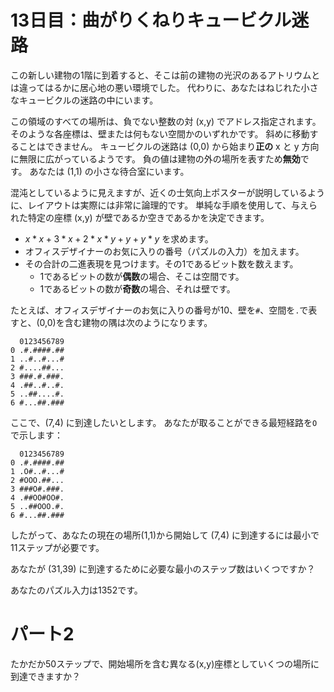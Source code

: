 # 13日目：曲がりくねりキュービクル迷路 #

この新しい建物の1階に到着すると、そこは前の建物の光沢のあるアトリウムとは違ってはるかに居心地の悪い環境でした。
代わりに、あなたはねじれた小さなキュービクルの迷路の中にいます。

この領域のすべての場所は、負でない整数の対 (x,y) でアドレス指定されます。
そのような各座標は、壁または何もない空間かのいずれかです。
斜めに移動することはできません。
キュービクルの迷路は (0,0) から始まり**正の** x と y 方向に無限に広がっているようです。
負の値は建物の外の場所を表すため**無効**です。
あなたは (1,1) の小さな待合室にいます。

混沌としているように見えますが、近くの士気向上ポスターが説明しているように、レイアウトは実際には非常に論理的です。
単純な手順を使用して、与えられた特定の座標 (x,y) が壁であるか空きであるかを決定できます。

- $x*x + 3*x + 2*x*y + y + y*y$ を求めます。
- オフィスデザイナーのお気に入りの番号（パズルの入力）を加えます。
- その合計の二進表現を見つけます。その1であるビット数を数えます。
  - 1であるビットの数が**偶数**の場合、そこは空間です。
  - 1であるビットの数が**奇数**の場合、それは壁です。

たとえば、オフィスデザイナーのお気に入りの番号が10、壁を`#`、空間を`.`で表すと、(0,0)を含む建物の隅は次のようになります。

~~~
  0123456789
0 .#.####.##
1 ..#..#...#
2 #....##...
3 ###.#.###.
4 .##..#..#.
5 ..##....#.
6 #...##.###
~~~

ここで、(7,4) に到達したいとします。
あなたが取ることができる最短経路を`O`で示します：

~~~
  0123456789
0 .#.####.##
1 .O#..#...#
2 #OOO.##...
3 ###O#.###.
4 .##OO#OO#.
5 ..##OOO.#.
6 #...##.###
~~~

したがって、あなたの現在の場所(1,1)から開始して (7,4) に到達するには最小で11ステップが必要です。

あなたが (31,39) に到達するために必要な最小のステップ数はいくつですか？

あなたのパズル入力は1352です。

# パート2 #

たかだか50ステップで、開始場所を含む異なる(x,y)座標としていくつの場所に到達できますか？
